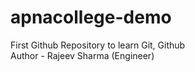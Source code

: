 # apnacollege-demo
First Github Repository to learn Git, Github
<br>
Author - Rajeev Sharma (Engineer)
